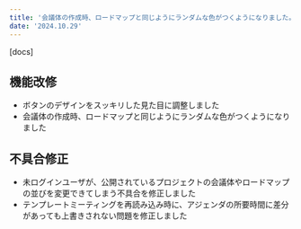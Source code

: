 ```yaml
---
title: '会議体の作成時、ロードマップと同じようにランダムな色がつくようになりました。その他機能改修、不具合の修正を行いました。'
date: '2024.10.29'
---
```


[docs]

## 機能改修

- ボタンのデザインをスッキリした見た目に調整しました
- 会議体の作成時、ロードマップと同じようにランダムな色がつくようになりました

## 不具合修正

- 未ログインユーザが、公開されているプロジェクトの会議体やロードマップの並びを変更できてしまう不具合を修正しました
- テンプレートミーティングを再読み込み時に、アジェンダの所要時間に差分があっても上書きされない問題を修正しました
